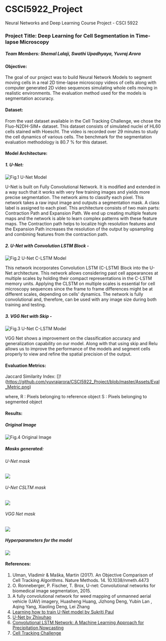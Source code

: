 # CSCI5922_Project
Neural Networks and Deep Learning Course Project - CSCI 5922

### Project Title: Deep Learning for Cell Segmentation in Time-lapse Microscopy
##### Team Members: Shemal Lalaji, Swathi Upadhyaya, Yuvraj Arora 

#### Objective: 

The goal of our project was to build Neural Network Models to segment moving cells in a real 2D time-lapse microscopy videos of cells along with computer generated 2D video sequences simulating whole cells moving in realistic environments. The evaluation method used for the models is segmentation accuracy.

#### Dataset:

From the vast dataset available in the Cell Tracking Challenge, we chose the Fluo-N2DH-SIM+ dataset. This dataset consists of simulated nuclei of HL60 cells stained with Hoescht. The video is recorded over 29 minutes to study the cell dynamics of various cells. The benchmark for the segmentation evaluation methodology is 80.7 % for this dataset.


#### Model Architecture:

##### 1. U-Net:

![Fig.1 U-Net Model](https://github.com/yuvrajarora/CSCI5922_Project/blob/master/Assets/Unet-Model.png)

U-Net is built on Fully Convolutional Network. It is modified and extended in a way such that it works with very few training images and yields more precise segmentation. The network aims to classify each pixel. This network takes a raw input image and outputs a segmentation mask. A class label is assigned to each pixel. This architecture consists of two main parts: Contraction Path and Expansion Path. We end up creating multiple feature maps and the network is able to learn complex patterns with these feature maps. The Contraction path helps to localize high resolution features and the Expansion Path increases the resolution of the output by upsampling and combining features from the contraction path.


##### 2. U-Net with Convolution LSTM Block - 

![Fig.2 U-Net C-LSTM Model](https://github.com/yuvrajarora/CSCI5922_Project/blob/master/Assets/Unet-CLSTM.png)

This network incorporates Convolution LSTM (C-LSTM) Block into the U-Net architecture. This network allows considering past cell appearances at multiple scales by holding their compact representations in the C-LSTM memory units. Applying the CLSTM on multiple scales is essential for cell microscopy sequences since the frame to frame differences might be at different scales, depending on cells' dynamics. The network is fully convolutional and, therefore, can be used with any image size during both training and testing.

##### 3. VGG Net with Skip - 

![Fig.3 U-Net C-LSTM Model](https://github.com/yuvrajarora/CSCI5922_Project/blob/master/Assets/VGG-Net.png)

VGG Net shows a improvement on the classification accuracy and generalization capability on our model. Along with that using skip and Relu  allows us to improve the performance of the models and segment cells properly to view and  refine the spatial precision of the output.

#### Evaluation Metrics:
Jaccard Similarity Index: 
[]!(https://github.com/yuvrajarora/CSCI5922_Project/blob/master/Assets/Eval_Metric.png)

where, 
                  R : Pixels belonging to reference object
                  S : Pixels belonging to segmented object


#### Results:

##### Original Image

![Fig.4 Original Image](https://github.com/yuvrajarora/CSCI5922_Project/blob/master/Assets/Original_Img.png)

##### Masks generated:

###### U-Net mask
![](https://github.com/yuvrajarora/CSCI5922_Project/blob/master/Assets/U-Net_Mask.png)
###### U-Net CSLTM mask
![](https://github.com/yuvrajarora/CSCI5922_Project/blob/master/Assets/ConvLSTM_Mask.png)
###### VGG Net mask
![](https://github.com/yuvrajarora/CSCI5922_Project/blob/master/Assets/VGG-Net_Mask.png)

##### Hyperparameters for the model 
![](https://github.com/yuvrajarora/CSCI5922_Project/blob/master/Assets/Result_Table.png)

#### References:

1. Ulman, Vladimír & Maška, Martin (2017). An Objective Comparison of Cell Tracking Algorithms. Nature Methods. 14. 10.1038/nmeth.4473
2. O. Ronneberger, P. Fischer, T. Brox, U-net: Convolutional networks for biomedical image segmentation, 2015.
3. A fully convolutional network for weed mapping of unmanned aerial vehicle (UAV) imagery, Huasheng Huang, Jizhong Deng, Yubin Lan , Aqing Yang, Xiaoling Deng, Lei Zhang
4. [Learning how to train U-Net model by Sukriti Paul](https://medium.com/coinmonks/learn-how-to-train-u-net-on-your-dataset-8e3f89fbd623)
5. [U-Net by Zhixuhao](https://github.com/zhixuhao/unet)
6. [Convolutional LSTM Network: A Machine Learning Approach for Precipitation Nowcasting](https://papers.nips.cc/paper/5955-convolutional-lstm-network-a-machine-learning-approach-for-precipitation-nowcasting.pdf)
6. [Cell Tracking Challenge](http://celltrackingchallenge.net/)
